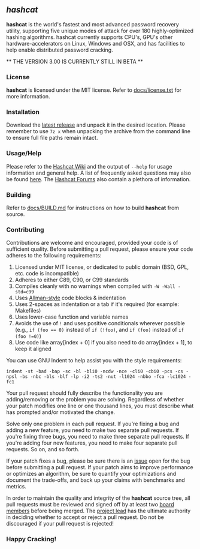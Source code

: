 ## *hashcat* ##

**hashcat** is the world's fastest and most advanced password recovery utility, supporting five unique modes of attack for over 180 highly-optimized hashing algorithms. hashcat currently supports CPU's, GPU's other hardware-accelerators on Linux, Windows and OSX, and has facilities to help enable distributed password cracking.

** THE VERSION 3.00 IS CURRENTLY STILL IN BETA **

### License ###

**hashcat** is licensed under the MIT license. Refer to [docs/license.txt](docs/license.txt) for more information. 

### Installation ###

Download the [latest release](https://hashcat.net/hashcat/) and unpack it in the desired location. Please remember to use `7z x` when unpacking the archive from the command line to ensure full file paths remain intact.

### Usage/Help ###

Please refer to the [Hashcat Wiki](https://hashcat.net/wiki/) and the output of `--help` for usage information and general help. A list of frequently asked questions may also be found [here](https://hashcat.net/wiki/doku.php?id=frequently_asked_questions). The [Hashcat Forums](https://hashcat.net/forum/) also contain a plethora of information. 

### Building ###

Refer to [docs/BUILD.md](docs/BUILD.md) for instructions on how to build **hashcat** from source.

### Contributing ###

Contributions are welcome and encouraged, provided your code is of sufficient quality. Before submitting a pull request, please ensure your code adheres to the following requirements:

1. Licensed under MIT license, or dedicated to public domain (BSD, GPL, etc. code is incompatible)
2. Adheres to either C89, C90, or C99 standards
3. Compiles cleanly with no warnings when compiled with `-W -Wall -std=c99`
4. Uses [Allman-style](https://en.wikipedia.org/wiki/Indent_style#Allman_style) code blocks & indentation 
5. Uses 2-spaces as indentation or a tab if it's required (for example: Makefiles)
6. Uses lower-case function and variable names 
7. Avoids the use of `!` and uses positive conditionals wherever possible (e.g., `if (foo == 0)` instead of `if (!foo)`, and `if (foo)` instead of `if (foo !=0)`)
8. Use code like array[index + 0] if you also need to do array[index + 1], to keep it aligned

You can use GNU Indent to help assist you with the style requirements:

```
indent -st -bad -bap -sc -bl -bli0 -ncdw -nce -cli0 -cbi0 -pcs -cs -npsl -bs -nbc -bls -blf -lp -i2 -ts2 -nut -l1024 -nbbo -fca -lc1024 -fc1
```

Your pull request should fully describe the functionality you are adding/removing or the problem you are solving. Regardless of whether your patch modifies one line or one thousand lines, you must describe what has prompted and/or motivated the change.

Solve only one problem in each pull request. If you're fixing a bug and adding a new feature, you need to make two separate pull requests. If you're fixing three bugs, you need to make three separate pull requests. If you're adding four new features, you need to make four separate pull requests. So on, and so forth.

If your patch fixes a bug, please be sure there is an [issue](https://github.com/hashcat/hashcat/issues) open for the bug before submitting a pull request. If your patch aims to improve performance or optimizes an algorithm, be sure to quantify your optimizations and document the trade-offs, and back up your claims with benchmarks and metrics.

In order to maintain the quality and integrity of the **hashcat** source tree, all pull requests must be reviewed and signed off by at least two [board members](https://github.com/orgs/hashcat/people) before being merged. The [project lead](https://github.com/jsteube) has the ultimate authority in deciding whether to accept or reject a pull request. Do not be discouraged if your pull request is rejected!

### Happy Cracking!
